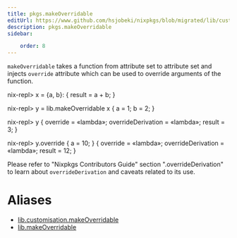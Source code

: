 ```yaml
---
title: pkgs.makeOverridable
editUrl: https://www.github.com/hsjobeki/nixpkgs/blob/migrated/lib/customisation.nix#L74C21
description: pkgs.makeOverridable
sidebar:

    order: 8
---
```


`makeOverridable` takes a function from attribute set to attribute set and
injects `override` attribute which can be used to override arguments of
the function.

nix-repl> x = {a, b}: { result = a + b; }

nix-repl> y = lib.makeOverridable x { a = 1; b = 2; }

nix-repl> y
{ override = «lambda»; overrideDerivation = «lambda»; result = 3; }

nix-repl> y.override { a = 10; }
{ override = «lambda»; overrideDerivation = «lambda»; result = 12; }

Please refer to "Nixpkgs Contributors Guide" section
"<pkg>.overrideDerivation" to learn about `overrideDerivation` and caveats
related to its use.


# Aliases

- [lib.customisation.makeOverridable](/nix-doc-comments/reference/lib/customisation/lib-customisation-makeoverridable)
- [lib.makeOverridable](/nix-doc-comments/reference/lib/lib-makeoverridable)


